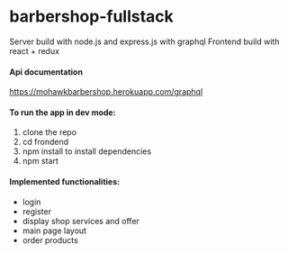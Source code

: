 # barbershop-fullstack
Server build with node.js and express.js with graphql
Frontend build with react + redux
#### Api documentation 
https://mohawkbarbershop.herokuapp.com/graphql
#### To run the app in dev mode:
1. clone the repo
2. cd frondend
3. npm install to install dependencies
4. npm start
#### Implemented functionalities:
- login
- register
- display shop services and offer
- main page layout
- order products
